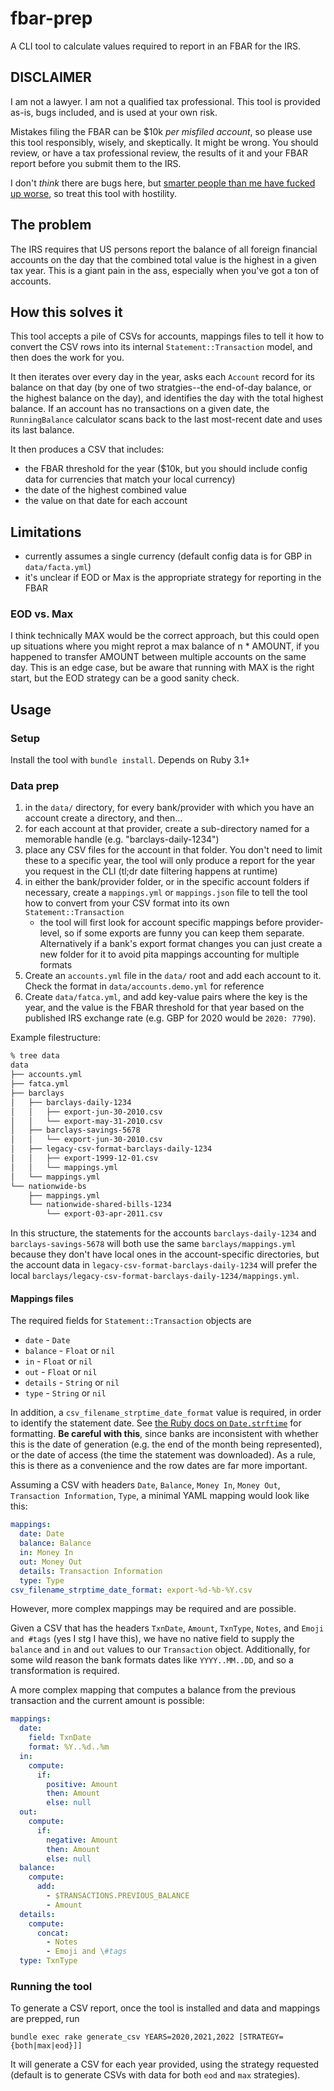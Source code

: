 # fbar-prep

A CLI tool to calculate values required to report in an FBAR for the IRS.

## DISCLAIMER

I am not a lawyer. I am not a qualified tax professional. This tool is provided as-is, bugs included, and is used at
your own risk.

Mistakes filing the FBAR can be $10k *per misfiled account*, so please use this tool responsibly, wisely, and
skeptically. It might be wrong. You should review, or have a tax professional review, the results of it and your FBAR
report before you submit them to the IRS.

I don't *think* there are bugs here, but [smarter people than me have fucked up
worse](https://www.wired.com/2010/11/1110mars-climate-observer-report/), so treat this tool with hostility.

## The problem

The IRS requires that US persons report the balance of all foreign financial accounts on the day that the combined total
value is the highest in a given tax year. This is a giant pain in the ass, especially when you've got a ton of accounts.

## How this solves it

This tool accepts a pile of CSVs for accounts, mappings files to tell it how to convert the CSV rows into its internal
`Statement::Transaction` model, and then does the work for you.

It then iterates over every day in the year, asks each `Account` record for its balance on that day (by one of two
stratgies--the end-of-day balance, or the highest balance on the day), and identifies the day with the total highest
balance. If an account has no transactions on a given date, the `RunningBalance` calculator scans back to the last
most-recent date and uses its last balance.

It then produces a CSV that includes:

- the FBAR threshold for the year ($10k, but you should include config data for currencies that match your local
  currency)
- the date of the highest combined value
- the value on that date for each account

## Limitations

- currently assumes a single currency (default config data is for GBP in `data/facta.yml`)
- it's unclear if EOD or Max is the appropriate strategy for reporting in the FBAR

### EOD vs. Max

I think technically MAX would be the correct approach, but this could open up situations where you might reprot a max
balance of n * AMOUNT, if you happened to transfer AMOUNT between multiple accounts on the same day. This is an edge
case, but be aware that running with MAX is the right start, but the EOD strategy can be a good sanity check.


## Usage

### Setup

Install the tool with `bundle install`. Depends on Ruby 3.1+

### Data prep

1. in the `data/` directory, for every bank/provider with which you have an account create a directory, and then...
2. for each account at that provider, create a sub-directory named for a memorable handle (e.g. "barclays-daily-1234")
3. place any CSV files for the account in that folder. You don't need to limit these to a specific year, the tool will
   only produce a report for the year you request in the CLI (tl;dr date filtering happens at runtime)
4. in either the bank/provider folder, or in the specific account folders if necessary, create a `mappings.yml` or
   `mappings.json` file to tell the tool how to convert from your CSV format into its own `Statement::Transaction`
    - the tool will first look for account specific mappings before provider-level, so if some exports are funny you can
      keep them separate. Alternatively if a bank's export format changes you can just create a new folder for it to
      avoid pita mappings accounting for multiple formats
5. Create an `accounts.yml` file in the `data/` root and add each account to it. Check the format in
   `data/accounts.demo.yml` for reference
6. Create `data/fatca.yml`, and add key-value pairs where the key is the year, and the value is the FBAR threshold for
   that year based on the published IRS exchange rate (e.g. GBP for 2020 would be `2020: 7790`).

Example filestructure:

```bash
% tree data
data
├── accounts.yml
├── fatca.yml
├── barclays
│   ├── barclays-daily-1234
│   │   ├── export-jun-30-2010.csv
│   │   └── export-may-31-2010.csv
│   ├── barclays-savings-5678
│   │   └── export-jun-30-2010.csv
│   ├── legacy-csv-format-barclays-daily-1234
│   │   ├── export-1999-12-01.csv
│   │   └── mappings.yml
│   └── mappings.yml
└── nationwide-bs
    ├── mappings.yml
    └── nationwide-shared-bills-1234
        └── export-03-apr-2011.csv
```

In this structure, the statements for the accounts `barclays-daily-1234` and `barclays-savings-5678` will both use the
same `barclays/mappings.yml` because they don't have local ones in the account-specific directories, but the account
data in `legacy-csv-format-barclays-daily-1234` will prefer the local `barclays/legacy-csv-format-barclays-daily-1234/mappings.yml`.

#### Mappings files

The required fields for `Statement::Transaction` objects are

- `date` - `Date`
- `balance` - `Float` or `nil`
- `in` - `Float` or `nil`
- `out` - `Float` or `nil`
- `details` - `String` or `nil`
- `type` - `String` or `nil`

In addition, a `csv_filename_strptime_date_format` value is required, in order to identify the statement date. See [the
Ruby docs on `Date.strftime`](https://ruby-doc.org/stdlib-2.4.1/libdoc/date/rdoc/Date.html#method-i-strftime) for
formatting. **Be careful with this**, since banks are inconsistent with whether this is the date of generation (e.g. the
end of the month being represented), or the date of access (the time the statement was downloaded). As a rule, this is
there as a convenience and the row dates are far more important.

Assuming a CSV with headers `Date`, `Balance`, `Money In`, `Money Out`, `Transaction Information`, `Type`, a minimal YAML
mapping would look like this:

```yaml
mappings:
  date: Date
  balance: Balance
  in: Money In
  out: Money Out
  details: Transaction Information
  type: Type
csv_filename_strptime_date_format: export-%d-%b-%Y.csv
```

However, more complex mappings may be required and are possible.

Given a CSV that has the headers `TxnDate`, `Amount`, `TxnType`, `Notes`, and `Emoji and #tags` (yes I stg I have this), we have no
native field to supply the `balance` and `in` and `out` values to our `Transaction` object. Additionally, for some wild
reason the bank formats dates like `YYYY..MM..DD`, and so a transformation is required.

A more complex mapping that computes a balance from the previous transaction and the current amount is possible:

```yaml
mappings:
  date:
    field: TxnDate
    format: %Y..%d..%m
  in:
    compute:
      if:
        positive: Amount
        then: Amount
        else: null
  out:
    compute:
      if:
        negative: Amount
        then: Amount
        else: null
  balance:
    compute:
      add:
        - $TRANSACTIONS.PREVIOUS_BALANCE
        - Amount
  details:
    compute:
      concat:
        - Notes
        - Emoji and \#tags
  type: TxnType
```

### Running the tool

To generate a CSV report, once the tool is installed and data and mappings are prepped, run

`bundle exec rake generate_csv YEARS=2020,2021,2022 [STRATEGY={both|max|eod}]]`

It will generate a CSV for each year provided, using the strategy requested (default is to generate CSVs with data for
both `eod` and `max` strategies).
